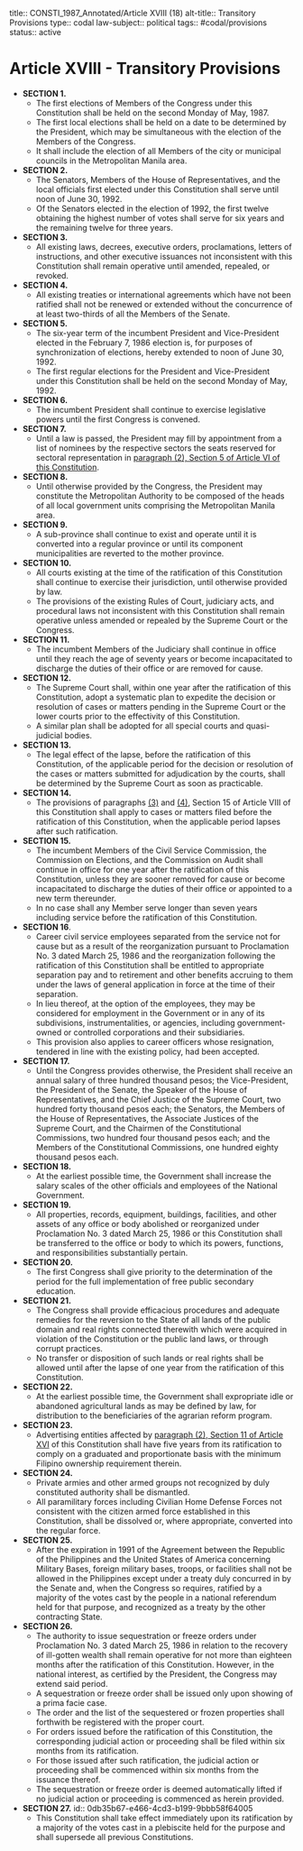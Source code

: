 title:: CONSTI_1987_Annotated/Article XVIII (18)
alt-title:: Transitory Provisions
type:: codal
law-subject:: political
tags:: #codal/provisions
status:: active

# Article XVIII - Transitory Provisions
- **SECTION 1.**
	- The first elections of Members of the Congress under this Constitution shall be held on the second Monday of May, 1987.
	- The first local elections shall be held on a date to be determined by the President, which may be simultaneous with the election of the Members of the Congress.
	- It shall include the election of all Members of the city or municipal councils in the Metropolitan Manila area.
- **SECTION 2.**
	- The Senators, Members of the House of Representatives, and the local officials first elected under this Constitution shall serve until noon of June 30, 1992.
	- Of the Senators elected in the election of 1992, the first twelve obtaining the highest number of votes shall serve for six years and the remaining twelve for three years.
- **SECTION 3.**
	- All existing laws, decrees, executive orders, proclamations, letters of instructions, and other executive issuances not inconsistent with this Constitution shall remain operative until amended, repealed, or revoked.
- **SECTION 4.**
	- All existing treaties or international agreements which have not been ratified shall not be renewed or extended without the concurrence of at least two-thirds of all the Members of the Senate.
- **SECTION 5.**
	- The six-year term of the incumbent President and Vice-President elected in the February 7, 1986 election is, for purposes of synchronization of elections, hereby extended to noon of June 30, 1992.
	- The first regular elections for the President and Vice-President under this Constitution shall be held on the second Monday of May, 1992.
- **SECTION 6.**
	- The incumbent President shall continue to exercise legislative powers until the first Congress is convened.
- **SECTION 7.**
	- Until a law is passed, the President may fill by appointment from a list of nominees by the respective sectors the seats reserved for sectoral representation in [paragraph (2), Section 5 of Article VI of this Constitution](((6300757c-f693-473e-9643-9b3bc881e4cc))).
- **SECTION 8.**
	- Until otherwise provided by the Congress, the President may constitute the Metropolitan Authority to be composed of the heads of all local government units comprising the Metropolitan Manila area.
- **SECTION 9.**
	- A sub-province shall continue to exist and operate until it is converted into a regular province or until its component municipalities are reverted to the mother province.
- **SECTION 10.**
	- All courts existing at the time of the ratification of this Constitution shall continue to exercise their jurisdiction, until otherwise provided by law.
	- The provisions of the existing Rules of Court, judiciary acts, and procedural laws not inconsistent with this Constitution shall remain operative unless amended or repealed by the Supreme Court or the Congress.
- **SECTION 11.**
	- The incumbent Members of the Judiciary shall continue in office until they reach the age of seventy years or become incapacitated to discharge the duties of their office or are removed for cause.
- **SECTION 12.**
	- The Supreme Court shall, within one year after the ratification of this Constitution, adopt a systematic plan to expedite the decision or resolution of cases or matters pending in the Supreme Court or the lower courts prior to the effectivity of this Constitution.
	- A similar plan shall be adopted for all special courts and quasi-judicial bodies.
- **SECTION 13.**
	- The legal effect of the lapse, before the ratification of this Constitution, of the applicable period for the decision or resolution of the cases or matters submitted for adjudication by the courts, shall be determined by the Supreme Court as soon as practicable.
- **SECTION 14.**
	- The provisions of paragraphs [(3)](((6300757f-5836-4a6d-8ce6-c30238ec1240))) and [(4)](((6300757f-0588-4721-a6df-0b4cc644b410))), Section 15 of Article VIII of this Constitution shall apply to cases or matters filed before the ratification of this Constitution, when the applicable period lapses after such ratification.
- **SECTION 15.**
	- The incumbent Members of the Civil Service Commission, the Commission on Elections, and the Commission on Audit shall continue in office for one year after the ratification of this Constitution, unless they are sooner removed for cause or become incapacitated to discharge the duties of their office or appointed to a new term thereunder.
	- In no case shall any Member serve longer than seven years including service before the ratification of this Constitution.
- **SECTION 16**.
	- Career civil service employees separated from the service not for cause but as a result of the reorganization pursuant to Proclamation No. 3 dated March 25, 1986 and the reorganization following the ratification of this Constitution shall be entitled to appropriate separation pay and to retirement and other benefits accruing to them under the laws of general application in force at the time of their separation.
	- In lieu thereof, at the option of the employees, they may be considered for employment in the Government or in any of its subdivisions, instrumentalities, or agencies, including government-owned or controlled corporations and their subsidiaries.
	- This provision also applies to career officers whose resignation, tendered in line with the existing policy, had been accepted.
- **SECTION 17.**
	- Until the Congress provides otherwise, the President shall receive an annual salary of three hundred thousand pesos; the Vice-President, the President of the Senate, the Speaker of the House of Representatives, and the Chief Justice of the Supreme Court, two hundred forty thousand pesos each; the Senators, the Members of the House of Representatives, the Associate Justices of the Supreme Court, and the Chairmen of the Constitutional Commissions, two hundred four thousand pesos each; and the Members of the Constitutional Commissions, one hundred eighty thousand pesos each.
- **SECTION 18.**
	- At the earliest possible time, the Government shall increase the salary scales of the other officials and employees of the National Government.
- **SECTION 19.**
	- All properties, records, equipment, buildings, facilities, and other assets of any office or body abolished or reorganized under Proclamation No. 3 dated March 25, 1986 or this Constitution shall be transferred to the office or body to which its powers, functions, and responsibilities substantially pertain.
- **SECTION 20.**
	- The first Congress shall give priority to the determination of the period for the full implementation of free public secondary education.
- **SECTION 21.**
	- The Congress shall provide efficacious procedures and adequate remedies for the reversion to the State of all lands of the public domain and real rights connected therewith which were acquired in violation of the Constitution or the public land laws, or through corrupt practices.
	- No transfer or disposition of such lands or real rights shall be allowed until after the lapse of one year from the ratification of this Constitution.
- **SECTION 22.**
	- At the earliest possible time, the Government shall expropriate idle or abandoned agricultural lands as may be defined by law, for distribution to the beneficiaries of the agrarian reform program.
- **SECTION 23.**
	- Advertising entities affected by [paragraph (2), Section 11 of Article XVI](((631182b4-7c04-4469-80b5-011c78a4b71c))) of this Constitution shall have five years from its ratification to comply on a graduated and proportionate basis with the minimum Filipino ownership requirement therein.
- **SECTION 24.**
	- Private armies and other armed groups not recognized by duly constituted authority shall be dismantled.
	- All paramilitary forces including Civilian Home Defense Forces not consistent with the citizen armed force established in this Constitution, shall be dissolved or, where appropriate, converted into the regular force.
- **SECTION 25.**
	- After the expiration in 1991 of the Agreement between the Republic of the Philippines and the United States of America concerning Military Bases, foreign military bases, troops, or facilities shall not be allowed in the Philippines except under a treaty duly concurred in by the Senate and, when the Congress so requires, ratified by a majority of the votes cast by the people in a national referendum held for that purpose, and recognized as a treaty by the other contracting State.
- **SECTION 26.**
	- The authority to issue sequestration or freeze orders under Proclamation No. 3 dated March 25, 1986 in relation to the recovery of ill-gotten wealth shall remain operative for not more than eighteen months after the ratification of this Constitution. However, in the national interest, as certified by the President, the Congress may extend said period.
	- A sequestration or freeze order shall be issued only upon showing of a prima facie case.
	- The order and the list of the sequestered or frozen properties shall forthwith be registered with the proper court.
	- For orders issued before the ratification of this Constitution, the corresponding judicial action or proceeding shall be filed within six months from its ratification.
	- For those issued after such ratification, the judicial action or proceeding shall be commenced within six months from the issuance thereof.
	- The sequestration or freeze order is deemed automatically lifted if no judicial action or proceeding is commenced as herein provided.
- **SECTION 27.**
  id:: 0db35b67-e466-4cd3-b199-9bbb58f64005
	- This Constitution shall take effect immediately upon its ratification by a majority of the votes cast in a plebiscite held for the purpose and shall supersede all previous Constitutions.
